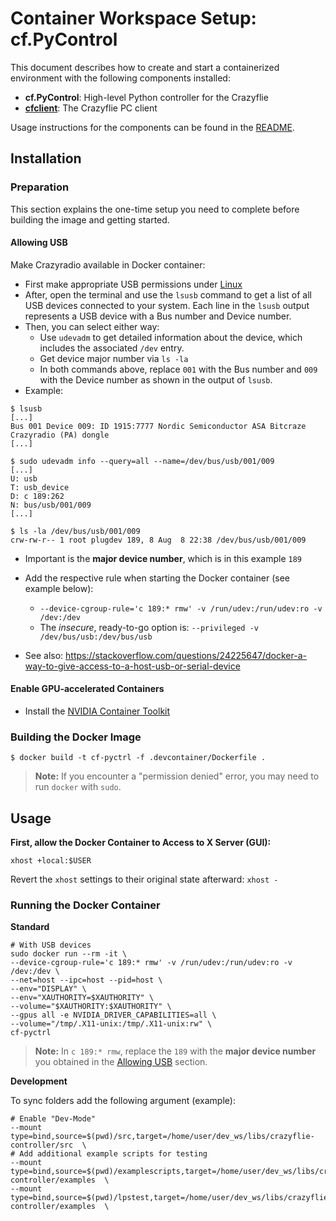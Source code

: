 # Container Workspace Setup: cf.PyControl

This document describes how to create and start a containerized environment with the following components installed:

- **cf.PyControl**: High-level Python controller for the Crazyflie
-  [**cfclient**](https://www.bitcraze.io/documentation/repository/crazyflie-clients-python/master/): The Crazyflie PC client

Usage instructions for the components can be found in the [README](README.md).

## Installation

### Preparation

This section explains the one-time setup you need to complete before building the image and getting started.

#### Allowing USB

Make Crazyradio available in Docker container:
- First make appropriate USB permissions under [Linux](https://www.bitcraze.io/documentation/repository/crazyflie-lib-python/master/installation/usb_permissions/) 
- After, open the terminal and use the `lsusb` command to get a list of all USB devices connected to your system. Each line in the `lsusb` output represents a USB device with a Bus number and Device number.
- Then, you can select either way:
  - Use `udevadm` to get detailed information about the device, which includes the associated `/dev` entry.
  - Get device major number via `ls -la`
  - In both commands above, replace `001` with the Bus number and `009` with the Device number as shown in the output of `lsusb`.
- Example:
```shell
$ lsusb
[...]
Bus 001 Device 009: ID 1915:7777 Nordic Semiconductor ASA Bitcraze Crazyradio (PA) dongle
[...]

$ sudo udevadm info --query=all --name=/dev/bus/usb/001/009
[...]
U: usb
T: usb_device
D: c 189:262
N: bus/usb/001/009
[...]

$ ls -la /dev/bus/usb/001/009
crw-rw-r-- 1 root plugdev 189, 8 Aug  8 22:38 /dev/bus/usb/001/009
```

- Important is the **major device number**, which is in this example `189`
  
- Add the respective rule when starting the Docker container (see example below):
  - `--device-cgroup-rule='c 189:* rmw' -v /run/udev:/run/udev:ro -v /dev:/dev`
  - The *insecure*, ready-to-go option is: `--privileged -v /dev/bus/usb:/dev/bus/usb`

- See also: https://stackoverflow.com/questions/24225647/docker-a-way-to-give-access-to-a-host-usb-or-serial-device

#### Enable GPU-accelerated Containers

- Install the [NVIDIA Container Toolkit](https://docs.nvidia.com/datacenter/cloud-native/container-toolkit/latest/install-guide.html)

### Building the Docker Image

```shell
$ docker build -t cf-pyctrl -f .devcontainer/Dockerfile .
```

> **Note:** If you encounter a "permission denied" error, you may need to run `docker` with `sudo`.

## Usage

**First, allow the Docker Container to Access to X Server (GUI):**

```shell
xhost +local:$USER
```

Revert the `xhost` settings to their original state afterward: `xhost -`

### Running the Docker Container

**Standard**

```shell
# With USB devices
sudo docker run --rm -it \
--device-cgroup-rule='c 189:* rmw' -v /run/udev:/run/udev:ro -v /dev:/dev \
--net=host --ipc=host --pid=host \
--env="DISPLAY" \
--env="XAUTHORITY=$XAUTHORITY" \
--volume="$XAUTHORITY:$XAUTHORITY" \
--gpus all -e NVIDIA_DRIVER_CAPABILITIES=all \
--volume="/tmp/.X11-unix:/tmp/.X11-unix:rw" \
cf-pyctrl
```

> **Note:** In `c 189:* rmw`, replace the `189` with the **major device number** you obtained in the [Allowing USB](#allowing-usb) section.


**Development**

To sync folders add the following argument (example):

```shell
# Enable "Dev-Mode"
--mount type=bind,source=$(pwd)/src,target=/home/user/dev_ws/libs/crazyflie-controller/src  \
# Add additional example scripts for testing
--mount type=bind,source=$(pwd)/examplescripts,target=/home/user/dev_ws/libs/crazyflie-controller/examples  \
--mount type=bind,source=$(pwd)/lpstest,target=/home/user/dev_ws/libs/crazyflie-controller/examples  \
```

